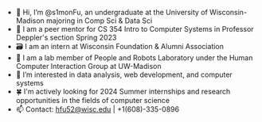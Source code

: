 - 👋 Hi, I’m @s1monFu, an undergraduate at the University of Wisconsin-Madison majoring in Comp Sci & Data Sci
- 📜 I am a peer mentor for CS 354 Intro to Computer Systems in Professor Deppler's section Spring 2023
- 🗃️ I am an intern at Wisconsin Foundation & Alumni Association
- 🔬 I am a lab member of People and Robots Laboratory under the Human Computer Interaction Group at UW-Madison
- 👀 I’m interested in data analysis, web development, and computer systems
- 🍀 I'm actively looking for 2024 Summer internships and research opportunities in the fields of computer science
- 📫 Contact: hfu52@wisc.edu | +1(608)-335-0896
